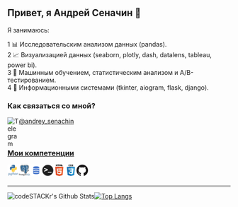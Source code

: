 ## Привет, я Андрей Сеначин 👋  


Я занимаюсь:

1 📊 Исследовательским анализом данных (pandas).   
2 📈 Визуализацией данных (seaborn, plotly, dash, datalens, tableau, power bi).      
3 🧮 Машинным обучением, статистическим анализом и А/В-тестированием.      
4 🐍 Информационными системами (tkinter, aiogram, flask, django).  


### Как связаться со мной?
<img align="left" alt="Telegram" width="26px" src="https://github.com/asenachin/asenachin/assets/109008309/4a01280e-6cee-47a4-a48c-8de63f4f4820" /> <a href="https://t.me/andrey_senachin">@andrey_senachin

<br />

### Мои компетенции
<img align="left" alt="Python" width="26px" src="https://github.com/devicons/devicon/blob/master/icons/python/python-original-wordmark.svg" />
<img align="left" alt="PostgreSQL" width="26px" src="https://github.com/devicons/devicon/blob/master/icons/postgresql/postgresql-original-wordmark.svg" />
<img align="left" alt="SQL" width="26px" src="https://raw.githubusercontent.com/github/explore/80688e429a7d4ef2fca1e82350fe8e3517d3494d/topics/sql/sql.png" />
<img align="left" alt="Terminal" width="26px" src="https://raw.githubusercontent.com/github/explore/80688e429a7d4ef2fca1e82350fe8e3517d3494d/topics/terminal/terminal.png" />
<img align="left" alt="HTML5" width="26px" src="https://raw.githubusercontent.com/github/explore/80688e429a7d4ef2fca1e82350fe8e3517d3494d/topics/html/html.png" />
<img align="left" alt="CSS3" width="26px" src="https://raw.githubusercontent.com/github/explore/80688e429a7d4ef2fca1e82350fe8e3517d3494d/topics/css/css.png" />
<img align="left" alt="GitHub" width="26px" src="https://raw.githubusercontent.com/github/explore/78df643247d429f6cc873026c0622819ad797942/topics/github/github.png" />

<br />
<br />

---

<img align="left" alt="codeSTACKr's Github Stats" src="https://github-readme-stats.vercel.app/api?username=asenachin&show_icons=true&hide_border=true" />

[![Top Langs](https://github-readme-stats.vercel.app/api/top-langs/?username=asenachin&hide=jupyter,css,scss,html,c,makefile,dockerfile,shell,cmake)](https://github.com/anuraghazra/github-readme-stats)

